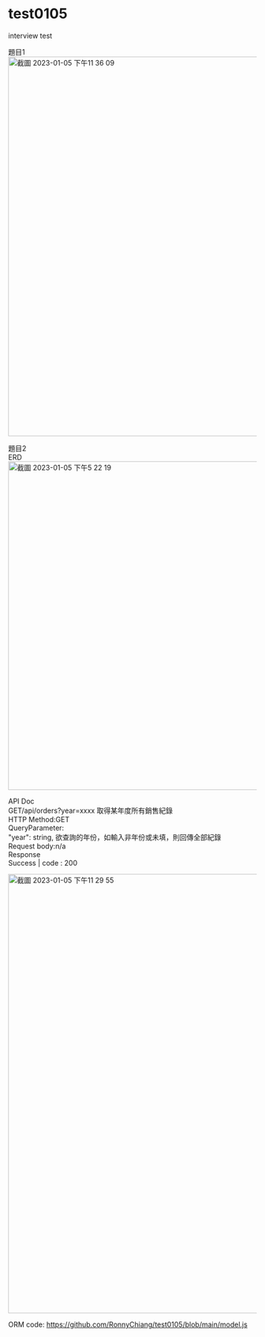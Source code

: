 # test0105
interview test

題目1  
<img width="768" alt="截圖 2023-01-05 下午11 36 09" src="https://user-images.githubusercontent.com/43169057/210819720-8ffeff1a-3046-401a-ab0b-c505874d7ff4.png">

題目2  
ERD  
<img width="665" alt="截圖 2023-01-05 下午5 22 19" src="https://user-images.githubusercontent.com/43169057/210812406-287fc302-a370-4670-ba8e-4d561c926fb2.png">

API Doc  
GET/api/orders?year=xxxx 取得某年度所有銷售紀錄  
HTTP Method:GET  
QueryParameter:   
"year": string, 欲查詢的年份，如輸入非年份或未填，則回傳全部紀錄  
Request body:n/a  
Response  
Success | code : 200  

<img width="889" alt="截圖 2023-01-05 下午11 29 55" src="https://user-images.githubusercontent.com/43169057/210817403-d6c912af-46c4-41c5-b31b-47ea289edfc8.png">

ORM code: https://github.com/RonnyChiang/test0105/blob/main/model.js
